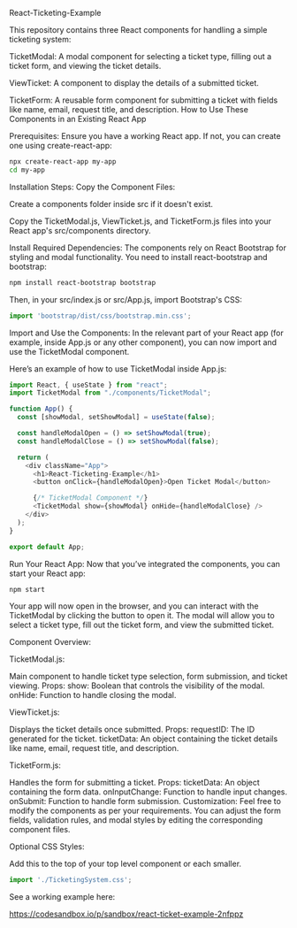 React-Ticketing-Example

This repository contains three React components for handling a simple ticketing system:

TicketModal: A modal component for selecting a ticket type, filling out a ticket form, and viewing the ticket details.

ViewTicket: A component to display the details of a submitted ticket.

TicketForm: A reusable form component for submitting a ticket with fields like name, email, request title, and description.
How to Use These Components in an Existing React App

Prerequisites:
Ensure you have a working React app. If not, you can create one using create-react-app:

```bash
npx create-react-app my-app
cd my-app
```

Installation Steps:
Copy the Component Files:

Create a components folder inside src if it doesn't exist.

Copy the TicketModal.js, ViewTicket.js, and TicketForm.js files into your React app's src/components directory.



Install Required Dependencies: The components rely on React Bootstrap for styling and modal functionality. You need to install react-bootstrap and bootstrap:

```bash
npm install react-bootstrap bootstrap
```

Then, in your src/index.js or src/App.js, import Bootstrap's CSS:

```javascript
import 'bootstrap/dist/css/bootstrap.min.css';
```
Import and Use the Components: In the relevant part of your React app (for example, inside App.js or any other component), you can now import and use the TicketModal component.


Here’s an example of how to use TicketModal inside App.js:

```javascript
import React, { useState } from "react";
import TicketModal from "./components/TicketModal";

function App() {
  const [showModal, setShowModal] = useState(false);

  const handleModalOpen = () => setShowModal(true);
  const handleModalClose = () => setShowModal(false);

  return (
    <div className="App">
      <h1>React-Ticketing-Example</h1>
      <button onClick={handleModalOpen}>Open Ticket Modal</button>

      {/* TicketModal Component */}
      <TicketModal show={showModal} onHide={handleModalClose} />
    </div>
  );
}

export default App;
```

Run Your React App: Now that you’ve integrated the components, you can start your React app:

```bash
npm start
```

Your app will now open in the browser, and you can interact with the TicketModal by clicking the button to open it. The modal will allow you to select a ticket type, fill out the ticket form, and view the submitted ticket.


Component Overview:

TicketModal.js:


Main component to handle ticket type selection, form submission, and ticket viewing.
Props:
show: Boolean that controls the visibility of the modal.
onHide: Function to handle closing the modal.

ViewTicket.js:


Displays the ticket details once submitted.
Props:
requestID: The ID generated for the ticket.
ticketData: An object containing the ticket details like name, email, request title, and description.

TicketForm.js:


Handles the form for submitting a ticket.
Props:
ticketData: An object containing the form data.
onInputChange: Function to handle input changes.
onSubmit: Function to handle form submission.
Customization:
Feel free to modify the components as per your requirements. You can adjust the form fields, validation rules, and modal styles by editing the corresponding component files.


Optional CSS Styles:

Add this to the top of your top level component or each smaller.

```JavaScript
import './TicketingSystem.css';
```

See a working example here:

https://codesandbox.io/p/sandbox/react-ticket-example-2nfppz





